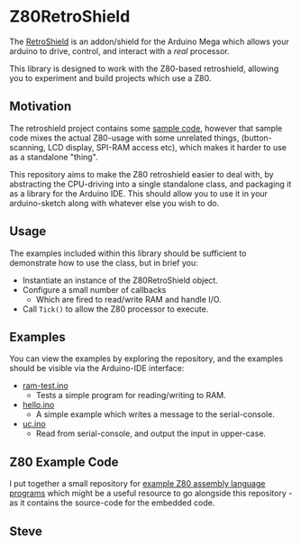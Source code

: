 # Z80RetroShield

The [RetroShield](http://www.8bitforce.com/projects/retroshield/) is an addon/shield for the Arduino Mega which allows your arduino to drive, control, and interact with a _real_ processor.

This library is designed to work with the Z80-based retroshield, allowing you to experiment and build projects which use a Z80.


## Motivation

The retroshield project contains some [sample code](https://gitlab.com/8bitforce/retroshieldz80), however that sample code mixes the actual Z80-usage with some unrelated things, (button-scanning, LCD display, SPI-RAM access etc), which makes it harder to use as a standalone "thing".

This repository aims to make the Z80 retroshield easier to deal with, by abstracting the CPU-driving into a single standalone class, and packaging it as a library for the Arduino IDE.  This should allow you to use it in your arduino-sketch along with whatever else you wish to do.


## Usage

The examples included within this library should be sufficient to demonstrate how to use the class, but in brief you:

* Instantiate an instance of the Z80RetroShield object.
* Configure a small number of callbacks
  * Which are fired to read/write RAM and handle I/O.
* Call `Tick()` to allow the Z80 processor to execute.


## Examples

You can view the examples by exploring the repository, and the examples should be visible via the Arduino-IDE interface:

* [ram-test.ino](examples/ram-test/ram-test.ino)
  * Tests a simple program for reading/writing to RAM.
* [hello.ino](examples/hello/hello.ino)
  * A simple example which writes a message to the serial-console.
* [uc.ino](examples/uc/uc.ino)
  * Read from serial-console, and output the input in upper-case.


## Z80 Example Code

I put together a small repository for [example Z80 assembly language programs](https://github.com/skx/z80-examples) which might be a useful resource to go alongside this repository - as it contains the source-code for the embedded code.


Steve
--
